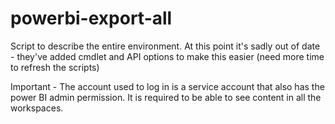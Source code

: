 # powerbi-export-all


Script to describe the entire environment. 
At this point it's sadly out of date - they've added cmdlet and API options to make this easier (need more time to refresh the scripts)


Important - The account used to log in is a service account that also has the power BI admin permission. 
It is required  to be able to see content in all the workspaces.
